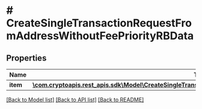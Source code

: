 # # CreateSingleTransactionRequestFromAddressWithoutFeePriorityRBData

## Properties

Name | Type | Description | Notes
------------ | ------------- | ------------- | -------------
**item** | [**\com.cryptoapis.rest_apis.sdk\Model\CreateSingleTransactionRequestFromAddressWithoutFeePriorityRBDataItem**](CreateSingleTransactionRequestFromAddressWithoutFeePriorityRBDataItem.md) |  |

[[Back to Model list]](../../README.md#models) [[Back to API list]](../../README.md#endpoints) [[Back to README]](../../README.md)

